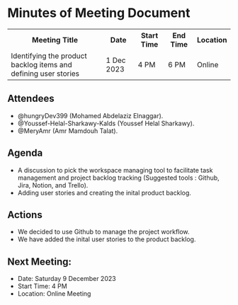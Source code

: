 # Minutes of Meeting Document
<table>
<tr>
<th>Meeting Title</th>
<th>Date</th>
<th>Start Time</th>
<th>End Time</th>
<th>Location</th>
</tr>
<tr>
<td>Identifying the product backlog items and defining user stories</td>
<td>1 Dec 2023</td>
<td>4 PM</td>
<td>6 PM</td>
<td>Online</td>
</tr>
</table>

## Attendees

- @hungryDev399 (Mohamed Abdelaziz Elnaggar).
- @Youssef-Helal-Sharkawy-Kalds (Youssef Helal Sharkawy).
- @MeryAmr (Amr Mamdouh Talat).

## Agenda

* A discussion to pick the workspace managing tool to facilitate  task management and project backlog tracking (Suggested tools : Github, Jira, Notion, and Trello).
* Adding user stories and creating the inital product backlog.

## Actions

* We decided to use Github to manage the project workflow.
* We have added the inital user stories to the product backlog.

## Next Meeting:
- Date: Saturday 9 December 2023
- Start Time: 4 PM
- Location: Online Meeting